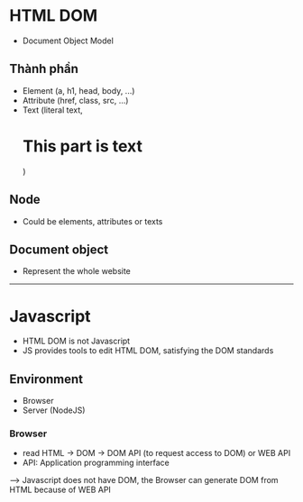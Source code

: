# HTML DOM
- Document Object Model

## Thành phần 
- Element (a, h1, head, body, ...)
- Attribute (href, class, src, ...)
- Text (literal text, <h1>This part is text</h1>)

## Node
- Could be elements, attributes or texts

## Document object
- Represent the whole website

--------------------------------------------------

# Javascript
- HTML DOM is not Javascript
- JS provides tools to edit HTML DOM, satisfying the DOM standards

## Environment
- Browser
- Server (NodeJS)

### Browser
- read HTML -> DOM -> DOM API (to request access to DOM) or WEB API
- API: Application programming interface

--> Javascript does not have DOM, 
the Browser can generate DOM from HTML because of WEB API
